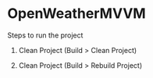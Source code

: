 # OpenWeatherMVVM

Steps to run the project

1. Clean Project (Build > Clean Project)

2. Clean Project (Build > Rebuild Project)


